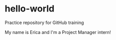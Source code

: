 # hello-world
Practice repository for GitHub training

My name is Erica and I'm a Project Manager intern!
